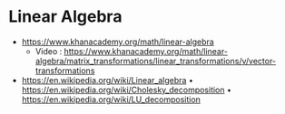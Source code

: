 
# Linear Algebra
+ https://www.khanacademy.org/math/linear-algebra
   + Video : https://www.khanacademy.org/math/linear-algebra/matrix_transformations/linear_transformations/v/vector-transformations
+ https://en.wikipedia.org/wiki/Linear_algebra
• https://en.wikipedia.org/wiki/Cholesky_decomposition
• https://en.wikipedia.org/wiki/LU_decomposition

